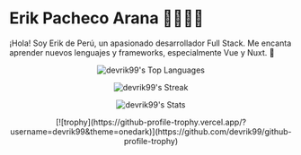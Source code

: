 # Erik Pacheco Arana 👨‍💻🇵🇪

¡Hola! Soy Erik de Perú, un apasionado desarrollador Full Stack. Me encanta aprender nuevos lenguajes y frameworks, especialmente Vue y Nuxt. 🚀

<p align="center">
  <img src="https://github-readme-stats.vercel.app/api/top-langs/?username=devrik99&theme=vue-dark&show_icons=true&hide_border=true&layout=compact" alt="devrik99's Top Languages">
</p>

<p align="center">
  <img src="https://github-readme-streak-stats.herokuapp.com/?user=devrik99&theme=vue-dark&hide_border=true" alt="devrik99's Streak">
</p>

<p align="center">
  <img src="https://github-readme-stats.vercel.app/api?username=devrik99&theme=vue-dark&show_icons=true&hide_border=true&count_private=true" alt="devrik99's Stats">
</p>

<p align="center">
  [![trophy](https://github-profile-trophy.vercel.app/?username=devrik99&theme=onedark)](https://github.com/devrik99/github-profile-trophy)
</p>
